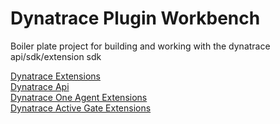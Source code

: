 # Dynatrace Plugin Workbench

Boiler plate project for building and working with the dynatrace api/sdk/extension sdk

[Dynatrace Extensions](https://www.dynatrace.om/support/help/extend-dynatrace/extensions) \
[Dynatrace Api](https://www.dynatrace.com/support/help/dynatrace-api) \
[Dynatrace One Agent Extensions](https://www.dynatrace.com/support/help/extend-dynatrace/extensions/oneagent-extensions/oneagent-extension-lifecycle) \
[Dynatrace Active Gate Extensions](https://www.dynatrace.com/support/help/extend-dynatrace/extensions/activegate-extensions/introduction-to-activegate-plugins) 

